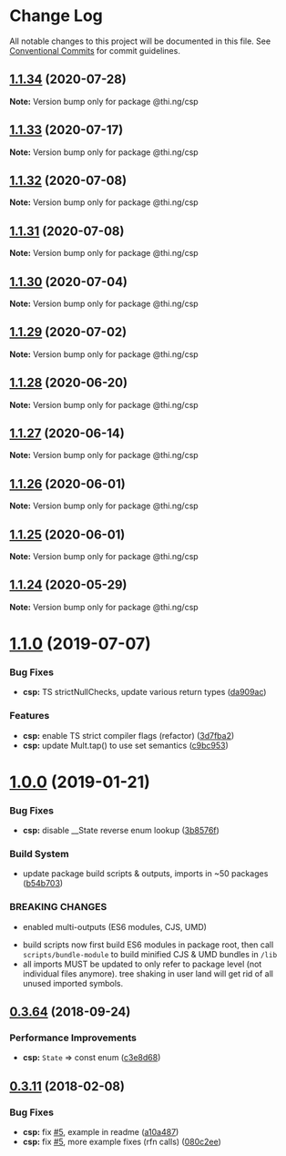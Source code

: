 # Change Log

All notable changes to this project will be documented in this file.
See [Conventional Commits](https://conventionalcommits.org) for commit guidelines.

## [1.1.34](https://github.com/thi-ng/umbrella/compare/@thi.ng/csp@1.1.33...@thi.ng/csp@1.1.34) (2020-07-28)

**Note:** Version bump only for package @thi.ng/csp





## [1.1.33](https://github.com/thi-ng/umbrella/compare/@thi.ng/csp@1.1.32...@thi.ng/csp@1.1.33) (2020-07-17)

**Note:** Version bump only for package @thi.ng/csp





## [1.1.32](https://github.com/thi-ng/umbrella/compare/@thi.ng/csp@1.1.31...@thi.ng/csp@1.1.32) (2020-07-08)

**Note:** Version bump only for package @thi.ng/csp





## [1.1.31](https://github.com/thi-ng/umbrella/compare/@thi.ng/csp@1.1.30...@thi.ng/csp@1.1.31) (2020-07-08)

**Note:** Version bump only for package @thi.ng/csp





## [1.1.30](https://github.com/thi-ng/umbrella/compare/@thi.ng/csp@1.1.29...@thi.ng/csp@1.1.30) (2020-07-04)

**Note:** Version bump only for package @thi.ng/csp





## [1.1.29](https://github.com/thi-ng/umbrella/compare/@thi.ng/csp@1.1.28...@thi.ng/csp@1.1.29) (2020-07-02)

**Note:** Version bump only for package @thi.ng/csp





## [1.1.28](https://github.com/thi-ng/umbrella/compare/@thi.ng/csp@1.1.27...@thi.ng/csp@1.1.28) (2020-06-20)

**Note:** Version bump only for package @thi.ng/csp





## [1.1.27](https://github.com/thi-ng/umbrella/compare/@thi.ng/csp@1.1.26...@thi.ng/csp@1.1.27) (2020-06-14)

**Note:** Version bump only for package @thi.ng/csp





## [1.1.26](https://github.com/thi-ng/umbrella/compare/@thi.ng/csp@1.1.25...@thi.ng/csp@1.1.26) (2020-06-01)

**Note:** Version bump only for package @thi.ng/csp





## [1.1.25](https://github.com/thi-ng/umbrella/compare/@thi.ng/csp@1.1.24...@thi.ng/csp@1.1.25) (2020-06-01)

**Note:** Version bump only for package @thi.ng/csp





## [1.1.24](https://github.com/thi-ng/umbrella/compare/@thi.ng/csp@1.1.23...@thi.ng/csp@1.1.24) (2020-05-29)

**Note:** Version bump only for package @thi.ng/csp





# [1.1.0](https://github.com/thi-ng/umbrella/compare/@thi.ng/csp@1.0.19...@thi.ng/csp@1.1.0) (2019-07-07)

### Bug Fixes

* **csp:** TS strictNullChecks, update various return types ([da909ac](https://github.com/thi-ng/umbrella/commit/da909ac))

### Features

* **csp:** enable TS strict compiler flags (refactor) ([3d7fba2](https://github.com/thi-ng/umbrella/commit/3d7fba2))
* **csp:** update Mult.tap() to use set semantics ([c9bc953](https://github.com/thi-ng/umbrella/commit/c9bc953))

# [1.0.0](https://github.com/thi-ng/umbrella/compare/@thi.ng/csp@0.3.79...@thi.ng/csp@1.0.0) (2019-01-21)

### Bug Fixes

* **csp:** disable __State reverse enum lookup ([3b8576f](https://github.com/thi-ng/umbrella/commit/3b8576f))

### Build System

* update package build scripts & outputs, imports in ~50 packages ([b54b703](https://github.com/thi-ng/umbrella/commit/b54b703))

### BREAKING CHANGES

* enabled multi-outputs (ES6 modules, CJS, UMD)

- build scripts now first build ES6 modules in package root, then call
  `scripts/bundle-module` to build minified CJS & UMD bundles in `/lib`
- all imports MUST be updated to only refer to package level
  (not individual files anymore). tree shaking in user land will get rid of
  all unused imported symbols.

<a name="0.3.64"></a>
## [0.3.64](https://github.com/thi-ng/umbrella/compare/@thi.ng/csp@0.3.63...@thi.ng/csp@0.3.64) (2018-09-24)

### Performance Improvements

* **csp:** `State` => const enum ([c3e8d68](https://github.com/thi-ng/umbrella/commit/c3e8d68))

<a name="0.3.11"></a>
## [0.3.11](https://github.com/thi-ng/umbrella/compare/@thi.ng/csp@0.3.10...@thi.ng/csp@0.3.11) (2018-02-08)

### Bug Fixes

* **csp:** fix [#5](https://github.com/thi-ng/umbrella/issues/5), example in readme ([a10a487](https://github.com/thi-ng/umbrella/commit/a10a487))
* **csp:** fix [#5](https://github.com/thi-ng/umbrella/issues/5), more example fixes (rfn calls) ([080c2ee](https://github.com/thi-ng/umbrella/commit/080c2ee))
